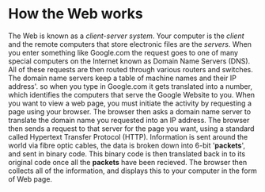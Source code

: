 # How the **Web** works

The Web is known as a *client-server system*. Your computer is the *client* and the remote computers that store electronic files are the *servers*.
When you enter something like Google.com the request goes to one of many special computers on the Internet known as Domain Name Servers (DNS).
All of these requests are then routed through various routers and switches.
The domain name servers keep a table of machine names and their IP address'.
so when you type in Google.com it gets translated into a number, which identifies the computers that serve the Google Website to you.
When you want to view a web page, you must initiate the activity by requesting a page using your browser.
The browser then asks a domain name server to translate the domain name you requested into an IP address.
The browser then sends a request to that server for the page you want, using a standard called Hypertext Transfer Protocol (HTTP).
Information is sent around the world via fibre optic cables, the data is broken down into 6-bit '**packets**', and sent in binary code.
This binary code is then translated back in to its original code once all the **packets** have been recieved.
The browser then collects all of the information, and displays this to your computer in the form of Web page.
